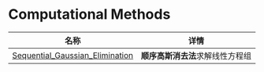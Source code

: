 # Computational Methods

| 名称                                                         | 详情                             |
| ------------------------------------------------------------ | -------------------------------- |
| [Sequential_Gaussian_Elimination](Sequential_Gaussian_Elimination.%20m) | **顺序高斯消去法**求解线性方程组 |

